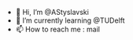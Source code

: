 - 👋 Hi, I’m @AStyslavski
- 🌱 I’m currently learning @TUDelft
- 📫 How to reach me : mail

<!---
AStyslavski/AStyslavski is a ✨ special ✨ repository because its `README.md` (this file) appears on your GitHub profile.
You can click the Preview link to take a look at your changes.
--->
